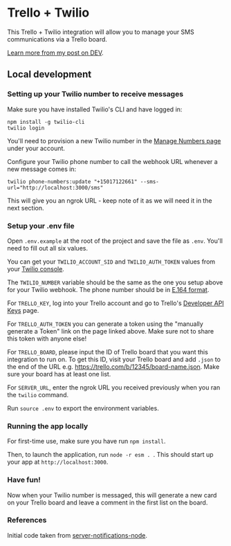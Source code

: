 # Trello + Twilio
This Trello + Twilio integration will allow you to manage your SMS communications via a Trello board.

[Learn more from my post on DEV](https://dev.to/emma/trello-twilio-simplify-conversations-with-your-customers-32dg).

## Local development
### Setting up your Twilio number to receive messages
Make sure you have installed Twilio's CLI and have logged in:
```
npm install -g twilio-cli
twilio login
```

You'll need to provision a new Twilio number in the [Manage Numbers page](https://www.twilio.com/user/account/phone-numbers/incoming) under your account.

Configure your Twilio phone number to call the webhook URL whenever a new message comes in:
```
twilio phone-numbers:update "+15017122661" --sms-url="http://localhost:3000/sms"
```

This will give you an ngrok URL - keep note of it as we will need it in the next section.

### Setup your .env file

Open `.env.example` at the root of the project and save the file as `.env`. You'll need to fill out all six values.

You can get your `TWILIO_ACCOUNT_SID` and `TWILIO_AUTH_TOKEN` values from your [Twilio console](https://www.twilio.com/console).

The `TWILIO_NUMBER` variable should be the same as the one you setup above for your Twilio webhook. The phone number should be in [E.164 format](https://support.twilio.com/hc/en-us/articles/223183008-Formatting-International-Phone-Numbers).

For `TRELLO_KEY`, log into your Trello account and go to Trello's [Developer API Keys](https://trello.com/app-key/) page.

For `TRELLO_AUTH_TOKEN` you can generate a token using the "manually generate a Token" link on the page linked above. Make sure not to share this token with anyone else!

For `TRELLO_BOARD`, please input the ID of Trello board that you want this integration to run on. To get this ID, visit your Trello board and add `.json` to the end of the URL e.g. https://trello.com/b/12345/board-name.json. Make sure your board has at least one list.

For `SERVER_URL`, enter the ngrok URL you received previously when you ran the `twilio` command.

Run `source .env` to export the environment variables.

### Running the app locally

For first-time use, make sure you have run `npm install`. 

Then, to launch the application, run `node -r esm . `. This should start up your app at `http://localhost:3000`.

### Have fun!
Now when your Twilio number is messaged, this will generate a new card on your Trello board and leave a comment in the first list on the board.

### References
Initial code taken from [server-notifications-node](https://github.com/TwilioDevEd/server-notifications-node).